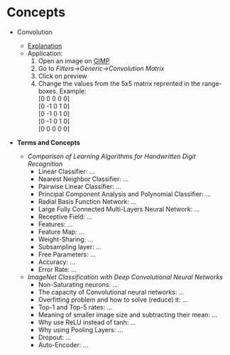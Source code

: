 # Concepts

* Convolution
  * [Explanation](https://towardsdatascience.com/computer-vision-convolution-basics-2d0ae3b79346)
  * Application:
    1. Open an image on [GIMP](https://www.gimp.org/)
    2. Go to *Filters->Generic->Convolution Matrix*
    3. Click on preview
    4. Change the values from the 5x5 matrix reprented in the range-boxes. Example: <br> [0 0 0 0 0] <br>[0 -1 0 1 0] <br>[0 -1 0 1 0] <br>[0 -1 0 1 0] <br>[0 0 0 0 0]

* **Terms and Concepts**
  * *Comparison of Learning Algorithms for Handwritten Digit Recognition*
    * Linear Classifier: ...
    * Nearest Neighbor Classifier: ...
    * Pairwise Linear Classifier: ...
    * Principal Component Analysis and Polynomial Classifier: ...
    * Radial Basis Function Network: ...
    * Large Fully Connected Multi-Layers Neural Network: ...
    * Receptive Field: ...
    * Features: ...
    * Feature Map: ...
    * Weight-Sharing: ...
    * Subsampling layer: ...
    * Free Parameters: ...
    * Accuracy: ...
    * Error Rate: ...
  * *ImageNet Classification with Deep Convolutional Neural Networks*
    * Non-Saturating neurons: ...
    * The capacity of Convolutional neural networks: ...
    * Overfitting problem and how to solve (reduce) it: ...
    * Top-1 and Top-5 rates: ...
    * Meaning of smaller image size and subtracting their mean: ...
    * Why use ReLU instead of tanh: ...
    * Why using Pooling Layers: ...
    * Dropout: ...
    * Auto-Encoder: ...
